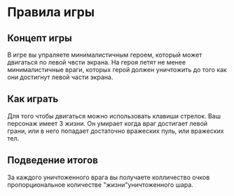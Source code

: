 # Правила игры

## Концепт игры
В игре вы упраляете минималистичным героем, который может двигаться по левой чвсти экрана. На героя летят не менее минималистичные враги, которых герой должен уничтожить до того как они достигнут левой части экрана. 

## Как играть
Для того чтобы двигаться можно использовать клавиши стрелок. 
Ваш персонаж имеет 3 жизни. Он умирает когда враг достигает левой грани, или в него попадает достаточно вражеских пуль, или вражеских тел. 

## Подведение итогов
За каждого уничтоженного врага вы получаете колличество очков пропорциональное количестве "жизни"уничтоженного шара.
